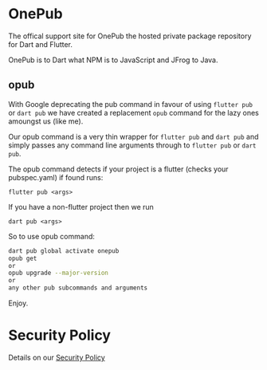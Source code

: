 # OnePub

The offical support site for OnePub the hosted private package repository for Dart and Flutter.

OnePub is to Dart what NPM is to JavaScript and JFrog to Java.

## opub
With Google deprecating the pub command in favour of using `flutter pub` or `dart pub`
we have created a replacement `opub` command for the lazy ones amoungst us (like me).

Our opub command is a very thin wrapper for `flutter pub` and `dart pub` and simply
passes any command line arguments through to `flutter pub` or `dart pub`.


The opub command detects if your project is a flutter (checks your pubspec.yaml)
if found runs:

`flutter pub <args>`

If you have a non-flutter project then we run

`dart pub <args>`


So to use opub command:

```bash
dart pub global activate onepub
opub get
or
opub upgrade --major-version
or
any other pub subcommands and arguments
```

Enjoy.


# Security Policy
Details on our [Security Policy](https://github.com/onepub-dev/onepub/blob/master/SECURITY.md)

